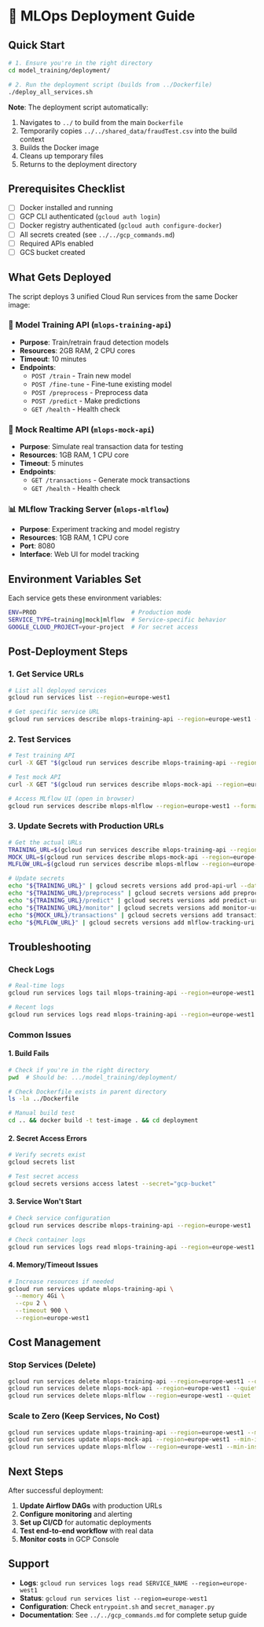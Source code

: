 # 🚀 MLOps Deployment Guide

## Quick Start

```bash
# 1. Ensure you're in the right directory
cd model_training/deployment/

# 2. Run the deployment script (builds from ../Dockerfile)
./deploy_all_services.sh
```

**Note**: The deployment script automatically:
1. Navigates to `../` to build from the main `Dockerfile`
2. Temporarily copies `../../shared_data/fraudTest.csv` into the build context
3. Builds the Docker image
4. Cleans up temporary files
5. Returns to the deployment directory

## Prerequisites Checklist

- [ ] Docker installed and running
- [ ] GCP CLI authenticated (`gcloud auth login`)
- [ ] Docker registry authenticated (`gcloud auth configure-docker`)
- [ ] All secrets created (see `../../gcp_commands.md`)
- [ ] Required APIs enabled
- [ ] GCS bucket created

## What Gets Deployed

The script deploys 3 unified Cloud Run services from the same Docker image:

### 🧠 Model Training API (`mlops-training-api`)
- **Purpose**: Train/retrain fraud detection models
- **Resources**: 2GB RAM, 2 CPU cores
- **Timeout**: 10 minutes
- **Endpoints**:
  - `POST /train` - Train new model
  - `POST /fine-tune` - Fine-tune existing model
  - `POST /preprocess` - Preprocess data
  - `POST /predict` - Make predictions
  - `GET /health` - Health check

### 🔄 Mock Realtime API (`mlops-mock-api`)
- **Purpose**: Simulate real transaction data for testing
- **Resources**: 1GB RAM, 1 CPU core
- **Timeout**: 5 minutes
- **Endpoints**:
  - `GET /transactions` - Generate mock transactions
  - `GET /health` - Health check

### 📊 MLflow Tracking Server (`mlops-mlflow`)
- **Purpose**: Experiment tracking and model registry
- **Resources**: 1GB RAM, 1 CPU core
- **Port**: 8080
- **Interface**: Web UI for model tracking

## Environment Variables Set

Each service gets these environment variables:

```bash
ENV=PROD                           # Production mode
SERVICE_TYPE=training|mock|mlflow  # Service-specific behavior
GOOGLE_CLOUD_PROJECT=your-project  # For secret access
```

## Post-Deployment Steps

### 1. Get Service URLs

```bash
# List all deployed services
gcloud run services list --region=europe-west1

# Get specific service URL
gcloud run services describe mlops-training-api --region=europe-west1 --format='value(status.url)'
```

### 2. Test Services

```bash
# Test training API
curl -X GET "$(gcloud run services describe mlops-training-api --region=europe-west1 --format='value(status.url)')/health"

# Test mock API
curl -X GET "$(gcloud run services describe mlops-mock-api --region=europe-west1 --format='value(status.url)')/transactions"

# Access MLflow UI (open in browser)
gcloud run services describe mlops-mlflow --region=europe-west1 --format='value(status.url)'
```

### 3. Update Secrets with Production URLs

```bash
# Get the actual URLs
TRAINING_URL=$(gcloud run services describe mlops-training-api --region=europe-west1 --format='value(status.url)')
MOCK_URL=$(gcloud run services describe mlops-mock-api --region=europe-west1 --format='value(status.url)')
MLFLOW_URL=$(gcloud run services describe mlops-mlflow --region=europe-west1 --format='value(status.url)')

# Update secrets
echo "${TRAINING_URL}" | gcloud secrets versions add prod-api-url --data-file=-
echo "${TRAINING_URL}/preprocess" | gcloud secrets versions add preprocess-endpoint --data-file=-
echo "${TRAINING_URL}/predict" | gcloud secrets versions add predict-url-prod --data-file=-
echo "${TRAINING_URL}/monitor" | gcloud secrets versions add monitor-url-prod --data-file=-
echo "${MOCK_URL}/transactions" | gcloud secrets versions add transaction-url-prod --data-file=-
echo "${MLFLOW_URL}" | gcloud secrets versions add mlflow-tracking-uri --data-file=-
```

## Troubleshooting

### Check Logs

```bash
# Real-time logs
gcloud run services logs tail mlops-training-api --region=europe-west1

# Recent logs
gcloud run services logs read mlops-training-api --region=europe-west1 --limit=50
```

### Common Issues

#### 1. **Build Fails**
```bash
# Check if you're in the right directory
pwd  # Should be: .../model_training/deployment/

# Check Dockerfile exists in parent directory
ls -la ../Dockerfile

# Manual build test
cd .. && docker build -t test-image . && cd deployment
```

#### 2. **Secret Access Errors**
```bash
# Verify secrets exist
gcloud secrets list

# Test secret access
gcloud secrets versions access latest --secret="gcp-bucket"
```

#### 3. **Service Won't Start**
```bash
# Check service configuration
gcloud run services describe mlops-training-api --region=europe-west1

# Check container logs
gcloud run services logs read mlops-training-api --region=europe-west1
```

#### 4. **Memory/Timeout Issues**
```bash
# Increase resources if needed
gcloud run services update mlops-training-api \
  --memory 4Gi \
  --cpu 2 \
  --timeout 900 \
  --region=europe-west1
```

## Cost Management

### Stop Services (Delete)
```bash
gcloud run services delete mlops-training-api --region=europe-west1 --quiet
gcloud run services delete mlops-mock-api --region=europe-west1 --quiet
gcloud run services delete mlops-mlflow --region=europe-west1 --quiet
```

### Scale to Zero (Keep Services, No Cost)
```bash
gcloud run services update mlops-training-api --region=europe-west1 --min-instances=0
gcloud run services update mlops-mock-api --region=europe-west1 --min-instances=0
gcloud run services update mlops-mlflow --region=europe-west1 --min-instances=0
```

## Next Steps

After successful deployment:

1. **Update Airflow DAGs** with production URLs
2. **Configure monitoring** and alerting
3. **Set up CI/CD** for automatic deployments
4. **Test end-to-end workflow** with real data
5. **Monitor costs** in GCP Console

## Support

- **Logs**: `gcloud run services logs read SERVICE_NAME --region=europe-west1`
- **Status**: `gcloud run services list --region=europe-west1`
- **Configuration**: Check `entrypoint.sh` and `secret_manager.py`
- **Documentation**: See `../../gcp_commands.md` for complete setup guide

